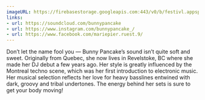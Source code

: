 ```yaml
---
imageURL: https://firebasestorage.googleapis.com:443/v0/b/festivl.appspot.com/o/userContent%2F6B8A1DDC-3BE5-4580-BE21-7FCB02B2C926.png?alt=media&token=dcea6672-466b-46cb-9c50-9235aaa9c101
links:
- url: https://soundcloud.com/bunnypancake
- url: https://www.instagram.com/bunnypancake_/
- url: https://www.facebook.com/mariepier.ruest.9/
---
```

Don’t let the name fool you — Bunny Pancake’s sound isn’t quite soft and sweet. Originally from Quebec, she now lives in Revelstoke, BC where she made her DJ debut a few years ago. Her style is greatly influenced by the Montreal techno scene, which was her first introduction to electronic music. Her musical selection reflects her love for heavy basslines entwined with dark, groovy and tribal undertones. The energy behind her sets is sure to get your body moving!